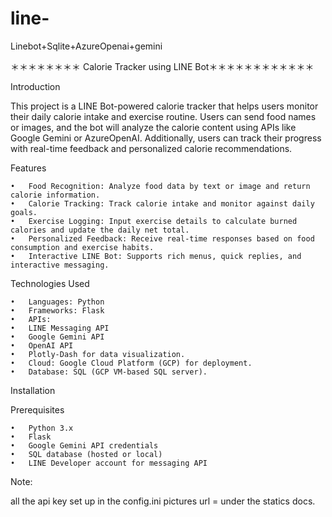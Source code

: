 # line-
Linebot+Sqlite+AzureOpenai+gemini

＊＊＊＊＊＊＊＊ Calorie Tracker using LINE Bot＊＊＊＊＊＊＊＊＊＊＊＊

Introduction

This project is a LINE Bot-powered calorie tracker that helps users monitor their daily calorie intake and exercise routine. Users can send food names or images, and the bot will analyze the calorie content using APIs like Google Gemini or AzureOpenAI. Additionally, users can track their progress with real-time feedback and personalized calorie recommendations.

Features

	•	Food Recognition: Analyze food data by text or image and return calorie information.
	•	Calorie Tracking: Track calorie intake and monitor against daily goals.
	•	Exercise Logging: Input exercise details to calculate burned calories and update the daily net total.
	•	Personalized Feedback: Receive real-time responses based on food consumption and exercise habits.
	•	Interactive LINE Bot: Supports rich menus, quick replies, and interactive messaging.

Technologies Used

	•	Languages: Python
	•	Frameworks: Flask
	•	APIs:
	•	LINE Messaging API
	•	Google Gemini API
	•	OpenAI API
	•	Plotly-Dash for data visualization.
	•	Cloud: Google Cloud Platform (GCP) for deployment.
	•	Database: SQL (GCP VM-based SQL server).

Installation

Prerequisites

	•	Python 3.x
	•	Flask
	•	Google Gemini API credentials
	•	SQL database (hosted or local)
	•	LINE Developer account for messaging API



Note:

all the api key set up in the config.ini
pictures url = under the statics docs.






